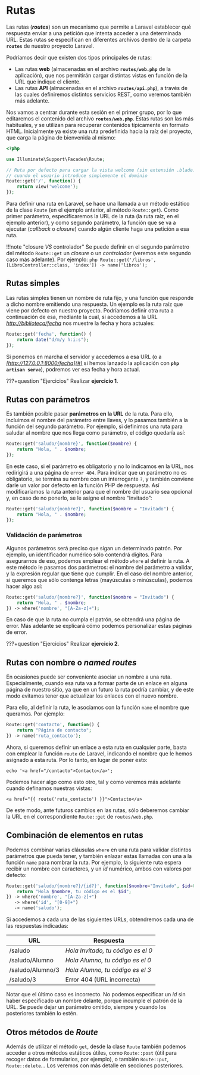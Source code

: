 # Rutas

Las rutas (***routes***) son un mecanismo que permite a Laravel establecer qué respuesta enviar a una petición que intenta acceder a una determinada URL. Estas rutas se especifican en diferentes archivos dentro de la carpeta **`routes`** de nuestro proyecto Laravel.

Podríamos decir que existen dos tipos principales de rutas:

- Las rutas **web** (almacenadas en el archivo **`routes/web.php`** de la aplicación), que nos permitirán cargar distintas vistas en función de la URL que indique el cliente.
- Las rutas **API** (almacenadas en el archivo **`routes/api.php`**), a través de las cuales definiremos distintos servicios REST, como veremos también más adelante.

Nos vamos a centrar durante esta sesión en el primer grupo, por lo que editaremos el contenido del archivo **`routes/web.php`**. Estas rutas son las más habituales, y se utilizan para recuperar contenidos típicamente en formato HTML. Inicialmente ya existe una ruta predefinida hacia la raíz del proyecto, que carga la página de bienvenida al mismo:

```php
<?php

use Illuminate\Support\Facades\Route;

// Ruta por defecto para cargar la vista welcome (sin extensión .blade.php)
// cuando el usuario introduce simplemente el dominio
Route::get('/', function() {
    return view('welcome');
});
```

Para definir una ruta en Laravel, se hace una llamada a un método estático de la clase `Route` (en el ejemplo anterior, al método `Route::get`). Como primer parámetro, especificaremos la URL de la ruta (la ruta raíz, en el ejemplo anterior), y como segundo parámetro, la función que se va a ejecutar (*callback* o *closure*) cuando algún cliente haga una petición a esa ruta.

!!!note "closure *VS* controlador"
	Se puede definir en el segundo parámetro del método `Route::get` un *closure* o un *controlador* (veremos este segundo caso más adelante).
	Por ejemplo:
	```php
	Route::get('/libros', [LibroController::class, 'index']) -> name('libros');
	```

## Rutas simples

Las rutas simples tienen un nombre de ruta fijo, y una función que responde a dicho nombre emitiendo una respuesta. Un ejemplo es la ruta raíz que viene por defecto en nuestro proyecto. Podríamos definir otra ruta a continuación de esa, mediante la cual, si accedemos a la URL *[http://biblioteca/fecha](#)* nos muestre la fecha y hora actuales:

```php
Route::get('fecha', function() {
    return date("d/m/y h:i:s");
});
```

Si ponemos en marcha el servidor y accedemos a esa URL (o a *[http://127.0.0.1:8000/fecha](#)* si hemos lanzado la aplicación con **`php artisan serve`**), podremos ver esa fecha y hora actual.

???+question "Ejercicios"
	Realizar **ejercicio 1**.



## Rutas con parámetros

Es también posible pasar **parámetros en la URL** de la ruta. Para ello, incluimos el nombre del parámetro entre llaves, y lo pasamos también a la función del segundo parámetro. Por ejemplo, si definimos una ruta para saludar al nombre que nos llega como parámetro, el código quedaría así:

```php
Route::get('saludo/{nombre}', function($nombre) {
    return "Hola, " . $nombre;
});
```

En este caso, si el parámetro es obligatorio y no lo indicamos en la URL, nos redirigirá a una página de `error 404`. Para indicar que un parámetro no es obligatorio, se termina su nombre con un interrogante `?`, y también conviene darle un valor por defecto en la función PHP de respuesta. Así modificaríamos la ruta anterior para que el nombre del usuario sea opcional y, en caso de no ponerlo, se le asigne el nombre “Invitado”:

```php
Route::get('saludo/{nombre?}', function($nombre = "Invitado") {
    return "Hola, " . $nombre;
});
```

### Validación de parámetros

Algunos parámetros será preciso que sigan un determinado patrón. Por ejemplo, un identificador numérico sólo contendrá dígitos. Para asegurarnos de eso, podemos emplear el método `where` al definir la ruta. A este método le pasamos dos parámetros: el nombre del parámetro a validar, y la expresión regular que tiene que cumplir. En el caso del nombre anterior, si queremos que sólo contenga letras (mayúsculas o minúsculas), podemos hacer algo así:

```php
Route::get('saludo/{nombre?}', function($nombre = "Invitado") {
    return "Hola, " . $nombre;
}) -> where('nombre', "[A-Za-z]+");
```

En caso de que la ruta no cumpla el patrón, se obtendrá una página de error. Más adelante se explicará cómo podemos personalizar estas páginas de error.

???+question "Ejercicios"
	Realizar **ejercicio 2**.

## Rutas con nombre o *named routes*

En ocasiones puede ser conveniente asociar un nombre a una ruta. Especialmente, cuando esa ruta va a formar parte de un enlace en alguna página de nuestro sitio, ya que en un futuro la ruta podría cambiar, y de este modo evitamos tener que actualizar los enlaces con el nuevo nombre.

Para ello, al definir la ruta, le asociamos con la función `name` el nombre que queramos. Por ejemplo:

```php
Route::get('contacto', function() {
    return "Página de contacto";
}) -> name('ruta_contacto');
```

Ahora, si queremos definir un enlace a esta ruta en cualquier parte, basta con emplear la función `route` de Laravel, indicando el nombre que le hemos asignado a esta ruta. Por lo tanto, en lugar de poner esto:

```php+HTML
echo '<a href="/contacto">Contacto</a>';
```

Podemos hacer algo como esto otro, tal y como veremos más adelante cuando definamos nuestras vistas:

```php+HTML
<a href="{{ route('ruta_contacto') }}">Contacto</a>
```

De este modo, ante futuros cambios en las rutas, sólo deberemos cambiar la URL en el correspondiente `Route::get` de `routes/web.php`.

## Combinación de elementos en rutas

Podemos combinar varias cláusulas `where` en una ruta para validar distintos parámetros que pueda tener, y también enlazar estas llamadas con una a la función `name` para nombrar la ruta. Por ejemplo, la siguiente ruta espera recibir un nombre con caracteres, y un *id* numérico, ambos con valores por defecto:

```php
Route::get('saludo/{nombre?}/{id?}', function($nombre="Invitado", $id=0) {
    return "Hola $nombre, tu código es el $id";
}) -> where('nombre', "[A-Za-z]+")
   -> where('id', "[0-9]+")
   -> name('saludo');
```

Si accedemos a cada una de las siguientes URLs, obtendremos cada una de las respuestas indicadas:

| URL              | Respuesta                          |
| ---------------- | ---------------------------------- |
| /saludo          | *Hola Invitado, tu código es el 0* |
| /saludo/Alumno   | *Hola Alumno, tu código es el 0*   |
| /saludo/Alumno/3 | *Hola Alumno, tu código es el 3*   |
| /saludo/3        | Error 404 (URL incorrecta)         |

Notar que el último caso es incorrecto. No podemos especificar un *id* sin haber especificado un nombre delante, porque incumple el patrón de la URL. Se puede dejar un parámetro omitido, siempre y cuando los posteriores también lo estén.

## Otros métodos de *Route*

Además de utilizar el método `get`, desde la clase `Route` también podemos acceder a otros métodos estáticos útiles, como `Route::post` (útil para recoger datos de formularios, por ejemplo), o también `Route::put`, `Route::delete`… Los veremos con más detalle en secciones posteriores.

